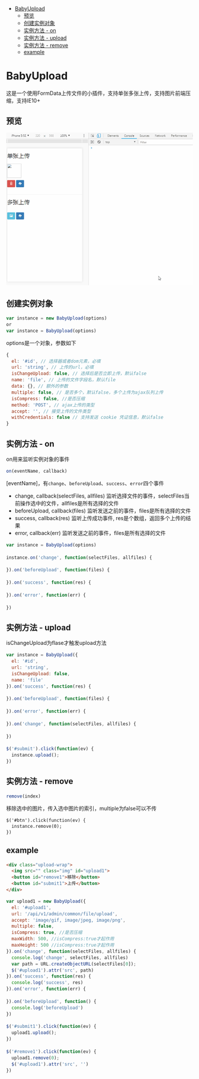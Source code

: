 <!-- START doctoc generated TOC please keep comment here to allow auto update -->
<!-- DON'T EDIT THIS SECTION, INSTEAD RE-RUN doctoc TO UPDATE -->


- [BabyUpload](#babyupload)
  - [预览](#%E9%A2%84%E8%A7%88)
  - [创建实例对象](#%E5%88%9B%E5%BB%BA%E5%AE%9E%E4%BE%8B%E5%AF%B9%E8%B1%A1)
  - [实例方法 - on](#%E5%AE%9E%E4%BE%8B%E6%96%B9%E6%B3%95---on)
  - [实例方法 - upload](#%E5%AE%9E%E4%BE%8B%E6%96%B9%E6%B3%95---upload)
  - [实例方法 - remove](#%E5%AE%9E%E4%BE%8B%E6%96%B9%E6%B3%95---remove)
  - [example](#example)

<!-- END doctoc generated TOC please keep comment here to allow auto update -->

# BabyUpload

这是一个使用FormData上传文件的小插件，支持单张多张上传，支持图片前端压缩，支持IE10+

## 预览

![image](https://github.com/JaxBBLL/BabyUpload/blob/master/preview.gif)

## 创建实例对象
```js
var instance = new BabyUpload(options)
or
var instance = BabyUpload(options)
```
options是一个对象，参数如下

```js
{
  el: '#id', // 选择器或者dom元素，必填
  url: 'string', // 上传的url，必填
  isChangeUpload: false, // 选择后是否立即上传，默认false
  name: 'file', // 上传的文件字段名，默认file
  data: {}, // 额外的参数
  multiple: false, // 是否多个，默认false，多个上传为ajax队列上传
  isCompress: false, //是否压缩
  method: 'POST', // ajax上传的类型
  accept: '', // 接受上传的文件类型
  withCredentials: false // 支持发送 cookie 凭证信息，默认false
}
```

## 实例方法 - on

on用来监听实例对象的事件
```js
on(eventName, callback)
```
[eventName]，有`change`、`beforeUpload`、`success`、`error`四个事件

- change, callback(selectFiles, allfiles) 监听选择文件的事件，selectFiles当前操作选中的文件，allfiles是所有选择的文件
- beforeUpload, callback(files) 监听发送之前的事件，files是所有选择的文件
- success, callback(res) 监听上传成功事件, res是个数组，返回多个上传的结果
- error, callback(err) 监听发送之前的事件，files是所有选择的文件

```js
var instance = BabyUpload(options)

instance.on('change', function(selectFiles, allfiles) { 
  
}).on('beforeUpload', function(files) {
  
}).on('success', function(res) {
  
}).on('error', function(err) {
  
})
```
## 实例方法 - upload

isChangeUpload为flase才触发upload方法

```js
var instance = BabyUpload({
  el: '#id',
  url: 'string',
  isChangeUpload: false,
  name: 'file'
}).on('success', function(res) {
  
}).on('beforeUpload', function(files) {
  
}).on('error', function(err) {
  
}).on('change', function(selectFiles, allfiles) {
  
})

$('#submit').click(function(ev) {
  instance.upload();
})
```

## 实例方法 - remove
```js
remove(index)
```
移除选中的图片，传入选中图片的索引，multiple为false可以不传
```
$('#btn').click(function(ev) {
  instance.remove(0);
})
```

## example

```html
<div class="upload-wrap">
  <img src="" class="img" id="upload1">
  <button id="remove1">移除</button>
  <button id="submit1">上传</button>
</div>
```
```js
var upload1 = new BabyUpload({
  el: '#upload1',
  url: '/api/v1/admin/common/file/upload',
  accept: 'image/gif, image/jpeg, image/png',
  multiple: false,
  isCompress: true, //是否压缩
  maxWidth: 500, //isCompress:true才起作用
  maxHeight: 500 //isCompress:true才起作用
}).on('change', function(selectFiles, allfiles) {
  console.log('change', selectFiles, allfiles)
  var path = URL.createObjectURL(selectFiles[0]);
  $('#upload1').attr('src', path)
}).on('success', function(res) {
  console.log('success', res)
}).on('error', function(err) {

}).on('beforeUpload', function() {
  console.log('beforeUpload')
})

$('#submit1').click(function(ev) {
  upload1.upload();
})

$('#remove1').click(function(ev) {
  upload1.remove(0);
  $('#upload1').attr('src', '')
})
```



 
